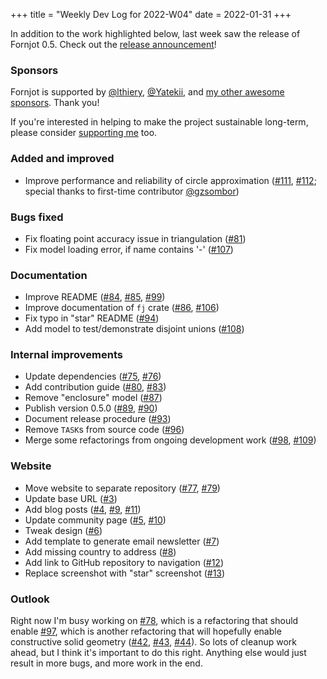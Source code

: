 +++
title = "Weekly Dev Log for 2022-W04"
date  = 2022-01-31
+++

In addition to the work highlighted below, last week saw the release of Fornjot 0.5. Check out the [release announcement](/blog/fornjot-0-5-0/)!

### Sponsors

Fornjot is supported by [@lthiery](https://github.com/lthiery), [@Yatekii](https://github.com/Yatekii), and [my other awesome sponsors](https://github.com/sponsors/hannobraun). Thank you!

If you're interested in helping to make the project sustainable long-term, please consider [supporting me](https://github.com/sponsors/hannobraun) too.


### Added and improved

- Improve performance and reliability of circle approximation ([#111], [#112]; special thanks to first-time contributor [@gzsombor](https://github.com/gzsombor))


### Bugs fixed

- Fix floating point accuracy issue in triangulation ([#81])
- Fix model loading error, if name contains '-' ([#107])


### Documentation

- Improve README ([#84], [#85], [#99])
- Improve documentation of `fj` crate ([#86], [#106])
- Fix typo in "star" README ([#94])
- Add model to test/demonstrate disjoint unions ([#108])


### Internal improvements

- Update dependencies ([#75], [#76])
- Add contribution guide ([#80], [#83])
- Remove "enclosure" model ([#87])
- Publish version 0.5.0 ([#89], [#90])
- Document release procedure ([#93])
- Remove `TASK`s from source code ([#96])
- Merge some refactorings from ongoing development work ([#98], [#109])


### Website

- Move website to separate repository ([#77], [#79])
- Update base URL ([#3])
- Add blog posts ([#4], [#9], [#11])
- Update community page ([#5], [#10])
- Tweak design ([#6])
- Add template to generate email newsletter ([#7])
- Add missing country to address ([#8])
- Add link to GitHub repository to navigation ([#12])
- Replace screenshot with "star" screenshot ([#13])


### Outlook

Right now I'm busy working on [#78], which is a refactoring that should enable [#97], which is another refactoring that will hopefully enable constructive solid geometry ([#42], [#43], [#44]). So lots of cleanup work ahead, but I think it's important to do this right. Anything else would just result in more bugs, and more work in the end.


[#75]: https://github.com/hannobraun/Fornjot/pull/75
[#76]: https://github.com/hannobraun/Fornjot/pull/76
[#77]: https://github.com/hannobraun/Fornjot/pull/77
[#79]: https://github.com/hannobraun/Fornjot/pull/79
[#80]: https://github.com/hannobraun/Fornjot/pull/80
[#81]: https://github.com/hannobraun/Fornjot/pull/81
[#83]: https://github.com/hannobraun/Fornjot/pull/83
[#84]: https://github.com/hannobraun/Fornjot/pull/84
[#85]: https://github.com/hannobraun/Fornjot/pull/85
[#86]: https://github.com/hannobraun/Fornjot/pull/86
[#87]: https://github.com/hannobraun/Fornjot/pull/87
[#89]: https://github.com/hannobraun/Fornjot/pull/89
[#90]: https://github.com/hannobraun/Fornjot/pull/90
[#93]: https://github.com/hannobraun/Fornjot/pull/93
[#94]: https://github.com/hannobraun/Fornjot/pull/94
[#96]: https://github.com/hannobraun/Fornjot/pull/96
[#98]: https://github.com/hannobraun/Fornjot/pull/98
[#99]: https://github.com/hannobraun/Fornjot/pull/99
[#106]: https://github.com/hannobraun/Fornjot/pull/106
[#107]: https://github.com/hannobraun/Fornjot/pull/107
[#108]: https://github.com/hannobraun/Fornjot/pull/108
[#109]: https://github.com/hannobraun/Fornjot/pull/109
[#111]: https://github.com/hannobraun/Fornjot/pull/111
[#112]: https://github.com/hannobraun/Fornjot/pull/112

[#42]: https://github.com/hannobraun/Fornjot/issues/42
[#43]: https://github.com/hannobraun/Fornjot/issues/43
[#44]: https://github.com/hannobraun/Fornjot/issues/44
[#78]: https://github.com/hannobraun/Fornjot/issues/78
[#97]: https://github.com/hannobraun/Fornjot/issues/97

[#3]: https://github.com/hannobraun/www.fornjot.app/pull/3
[#4]: https://github.com/hannobraun/www.fornjot.app/pull/4
[#5]: https://github.com/hannobraun/www.fornjot.app/pull/5
[#6]: https://github.com/hannobraun/www.fornjot.app/pull/6
[#7]: https://github.com/hannobraun/www.fornjot.app/pull/7
[#8]: https://github.com/hannobraun/www.fornjot.app/pull/8
[#9]: https://github.com/hannobraun/www.fornjot.app/pull/9
[#10]: https://github.com/hannobraun/www.fornjot.app/pull/10
[#11]: https://github.com/hannobraun/www.fornjot.app/pull/11
[#12]: https://github.com/hannobraun/www.fornjot.app/pull/12
[#13]: https://github.com/hannobraun/www.fornjot.app/pull/13
